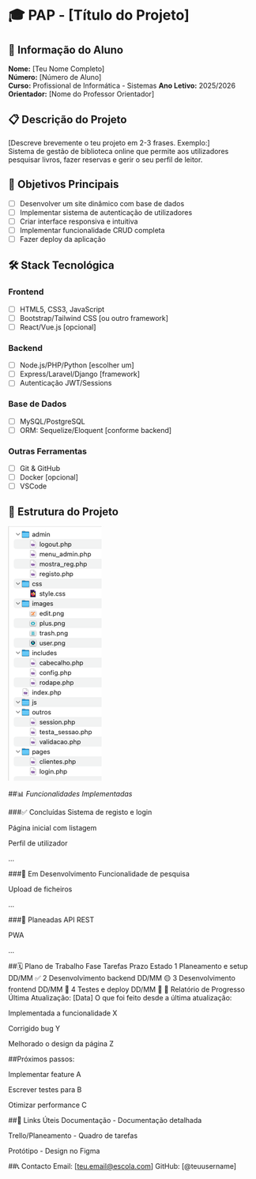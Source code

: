 # 🎓 PAP - [Título do Projeto]

## 👤 Informação do Aluno
**Nome:** [Teu Nome Completo]  
**Número:** [Número de Aluno]  
**Curso:** Profissional de Informática - Sistemas
**Ano Letivo:** 2025/2026 
**Orientador:** [Nome do Professor Orientador]

## 📋 Descrição do Projeto
[Descreve brevemente o teu projeto em 2-3 frases. Exemplo:]  
Sistema de gestão de biblioteca online que permite aos utilizadores pesquisar livros, fazer reservas e gerir o seu perfil de leitor.

## 🎯 Objetivos Principais
- [ ] Desenvolver um site dinâmico com base de dados
- [ ] Implementar sistema de autenticação de utilizadores
- [ ] Criar interface responsiva e intuitiva
- [ ] Implementar funcionalidade CRUD completa
- [ ] Fazer deploy da aplicação

## 🛠️ Stack Tecnológica

### **Frontend**
- [ ] HTML5, CSS3, JavaScript
- [ ] Bootstrap/Tailwind CSS [ou outro framework]
- [ ] React/Vue.js [opcional]

### **Backend**
- [ ] Node.js/PHP/Python [escolher um]
- [ ] Express/Laravel/Django [framework]
- [ ] Autenticação JWT/Sessions

### **Base de Dados**
- [ ] MySQL/PostgreSQL
- [ ] ORM: Sequelize/Eloquent [conforme backend]

### **Outras Ferramentas**
- [ ] Git & GitHub
- [ ] Docker [opcional]
- [ ] VSCode

## 📁 Estrutura do Projeto
![Estrutura do projeto](./docs/images/estrutura.png)

##📊 *Funcionalidades Implementadas*

###✅ Concluídas
Sistema de registo e login

Página inicial com listagem

Perfil de utilizador

...

###🔄 Em Desenvolvimento
Funcionalidade de pesquisa

Upload de ficheiros

...

###📅 Planeadas
API REST

PWA

...

##🗓️ Plano de Trabalho
Fase	Tarefas	Prazo	Estado
1	Planeamento e setup	DD/MM	✅
2	Desenvolvimento backend	DD/MM	🟡
3	Desenvolvimento frontend	DD/MM	🔴
4	Testes e deploy	DD/MM	🔴
📝 Relatório de Progresso
Última Atualização: [Data]
O que foi feito desde a última atualização:

Implementada a funcionalidade X

Corrigido bug Y

Melhorado o design da página Z

##Próximos passos:

Implementar feature A

Escrever testes para B

Otimizar performance C

##🔗 Links Úteis
Documentação - Documentação detalhada

Trello/Planeamento - Quadro de tarefas

Protótipo - Design no Figma

##📞 Contacto
Email: [teu.email@escola.com]
GitHub: [@teuusername]



